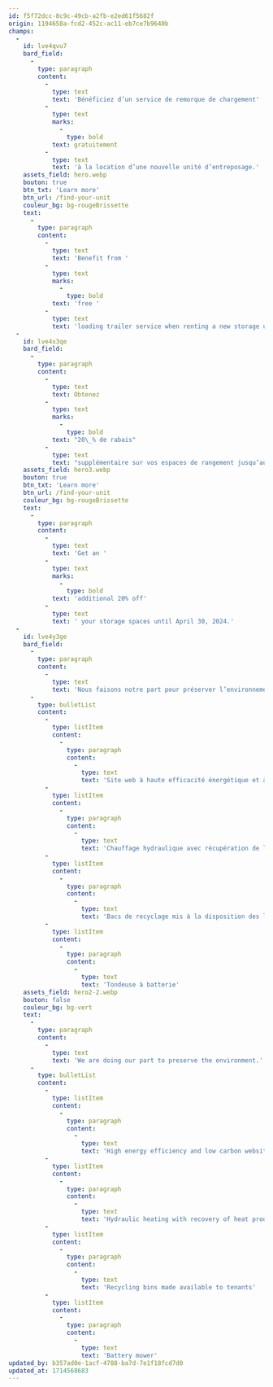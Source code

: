 ```yaml
---
id: f5f72dcc-8c9c-49cb-a2fb-e2ed61f5682f
origin: 1194658a-fcd2-452c-ac11-eb7ce7b9640b
champs:
  -
    id: lve4qvu7
    bard_field:
      -
        type: paragraph
        content:
          -
            type: text
            text: 'Bénéficiez d’un service de remorque de chargement'
          -
            type: text
            marks:
              -
                type: bold
            text: gratuitement
          -
            type: text
            text: 'à la location d’une nouvelle unité d’entreposage.'
    assets_field: hero.webp
    bouton: true
    btn_txt: 'Learn more'
    btn_url: /find-your-unit
    couleur_bg: bg-rougeBrissette
    text:
      -
        type: paragraph
        content:
          -
            type: text
            text: 'Benefit from '
          -
            type: text
            marks:
              -
                type: bold
            text: 'free '
          -
            type: text
            text: 'loading trailer service when renting a new storage unit.'
  -
    id: lve4x3qe
    bard_field:
      -
        type: paragraph
        content:
          -
            type: text
            text: Obtenez
          -
            type: text
            marks:
              -
                type: bold
            text: "20\_% de rabais"
          -
            type: text
            text: "supplémentaire sur vos espaces de rangement jusqu’au 30\_avril 2024."
    assets_field: hero3.webp
    bouton: true
    btn_txt: 'Learn more'
    btn_url: /find-your-unit
    couleur_bg: bg-rougeBrissette
    text:
      -
        type: paragraph
        content:
          -
            type: text
            text: 'Get an '
          -
            type: text
            marks:
              -
                type: bold
            text: 'additional 20% off'
          -
            type: text
            text: ' your storage spaces until April 30, 2024.'
  -
    id: lve4y3ge
    bard_field:
      -
        type: paragraph
        content:
          -
            type: text
            text: 'Nous faisons notre part pour préserver l’environnement.'
      -
        type: bulletList
        content:
          -
            type: listItem
            content:
              -
                type: paragraph
                content:
                  -
                    type: text
                    text: 'Site web à haute efficacité énergétique et à faibles émissions de carbone'
          -
            type: listItem
            content:
              -
                type: paragraph
                content:
                  -
                    type: text
                    text: 'Chauffage hydraulique avec récupération de la chaleur produite par l’entreprise voisine'
          -
            type: listItem
            content:
              -
                type: paragraph
                content:
                  -
                    type: text
                    text: 'Bacs de recyclage mis à la disposition des locataires'
          -
            type: listItem
            content:
              -
                type: paragraph
                content:
                  -
                    type: text
                    text: 'Tondeuse à batterie'
    assets_field: hero2-2.webp
    bouton: false
    couleur_bg: bg-vert
    text:
      -
        type: paragraph
        content:
          -
            type: text
            text: 'We are doing our part to preserve the environment.'
      -
        type: bulletList
        content:
          -
            type: listItem
            content:
              -
                type: paragraph
                content:
                  -
                    type: text
                    text: 'High energy efficiency and low carbon website'
          -
            type: listItem
            content:
              -
                type: paragraph
                content:
                  -
                    type: text
                    text: 'Hydraulic heating with recovery of heat produced by the neighboring company'
          -
            type: listItem
            content:
              -
                type: paragraph
                content:
                  -
                    type: text
                    text: 'Recycling bins made available to tenants'
          -
            type: listItem
            content:
              -
                type: paragraph
                content:
                  -
                    type: text
                    text: 'Battery mower'
updated_by: b357ad0e-1acf-4788-ba7d-7e1f18fcd7d0
updated_at: 1714568683
---
```


